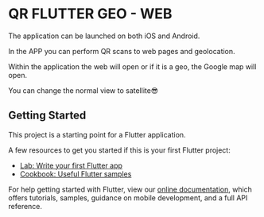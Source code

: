 # QR FLUTTER GEO - WEB


The application can be launched on both iOS and Android.

In the APP you can perform QR scans to web pages and geolocation.

Within the application the web will open or if it is a geo, the Google map will open.

You can change the normal view to satellite😎

## Getting Started

This project is a starting point for a Flutter application.

A few resources to get you started if this is your first Flutter project:

- [Lab: Write your first Flutter app](https://flutter.dev/docs/get-started/codelab)
- [Cookbook: Useful Flutter samples](https://flutter.dev/docs/cookbook)

For help getting started with Flutter, view our
[online documentation](https://flutter.dev/docs), which offers tutorials,
samples, guidance on mobile development, and a full API reference.
